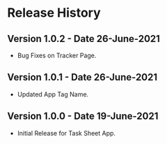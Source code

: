 # Release History

## Version 1.0.2 - Date 26-June-2021

- Bug Fixes on Tracker Page.

## Version 1.0.1 - Date 26-June-2021

- Updated App Tag Name.

## Version 1.0.0 - Date 19-June-2021

- Initial Release for Task Sheet App.
